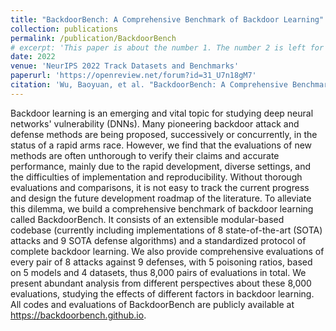 ```yaml
---
title: "BackdoorBench: A Comprehensive Benchmark of Backdoor Learning"
collection: publications
permalink: /publication/BackdoorBench
# excerpt: 'This paper is about the number 1. The number 2 is left for future work.'
date: 2022
venue: 'NeurIPS 2022 Track Datasets and Benchmarks'
paperurl: 'https://openreview.net/forum?id=31_U7n18gM7'
citation: 'Wu, Baoyuan, et al. "BackdoorBench: A Comprehensive Benchmark of Backdoor Learning." NeurIPS 2022 Track Datasets and Benchmarks.'
---
```

Backdoor learning is an emerging and vital topic for studying deep neural networks' vulnerability (DNNs). Many pioneering backdoor attack and defense methods are being proposed, successively or concurrently, in the status of a rapid arms race. However, we find that the evaluations of new methods are often unthorough to verify their claims and accurate performance, mainly due to the rapid development, diverse settings, and the difficulties of implementation and reproducibility.  Without thorough evaluations and comparisons, it is not easy to track the current progress and design the future development roadmap of the literature. To alleviate this dilemma, we build a comprehensive benchmark of backdoor learning called BackdoorBench. It consists of an extensible modular-based codebase (currently including implementations of 8 state-of-the-art (SOTA) attacks and 9 SOTA defense algorithms) and a standardized protocol of complete backdoor learning. We also provide comprehensive evaluations of every pair of 8 attacks against 9 defenses, with 5 poisoning ratios, based on 5 models and 4 datasets, thus 8,000 pairs of evaluations in total. We present abundant analysis from different perspectives about these 8,000 evaluations, studying the effects of different factors in backdoor learning.  All codes and evaluations of BackdoorBench are publicly available at https://backdoorbench.github.io.
